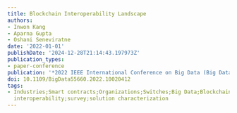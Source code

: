 ```yaml
---
title: Blockchain Interoperability Landscape
authors:
- Inwon Kang
- Aparna Gupta
- Oshani Seneviratne
date: '2022-01-01'
publishDate: '2024-12-28T21:14:43.197973Z'
publication_types:
- paper-conference
publication: '*2022 IEEE International Conference on Big Data (Big Data)*'
doi: 10.1109/BigData55660.2022.10020412
tags:
- Industries;Smart contracts;Organizations;Switches;Big Data;Blockchains;Security;blockchain
  interoperability;survey;solution characterization
---
```


